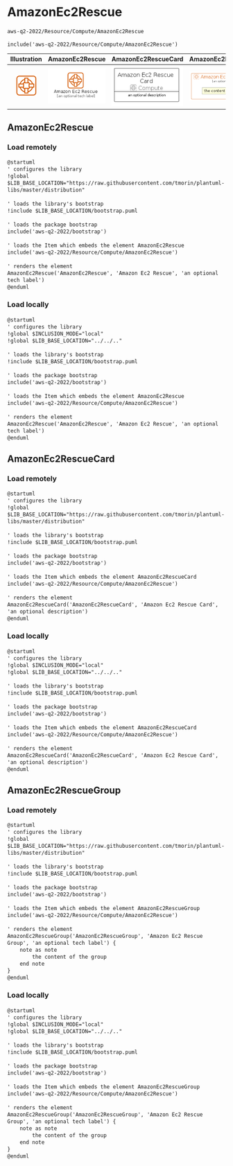 # AmazonEc2Rescue


```text
aws-q2-2022/Resource/Compute/AmazonEc2Rescue
```

```text
include('aws-q2-2022/Resource/Compute/AmazonEc2Rescue')
```



| Illustration | AmazonEc2Rescue | AmazonEc2RescueCard | AmazonEc2RescueGroup |
| :---: | :---: | :---: | :---: |
| ![illustration for Illustration](../../../aws-q2-2022/Resource/Compute/AmazonEc2Rescue.png) | ![illustration for AmazonEc2Rescue](../../../aws-q2-2022/Resource/Compute/AmazonEc2Rescue.Local.png) | ![illustration for AmazonEc2RescueCard](../../../aws-q2-2022/Resource/Compute/AmazonEc2RescueCard.Local.png) | ![illustration for AmazonEc2RescueGroup](../../../aws-q2-2022/Resource/Compute/AmazonEc2RescueGroup.Local.png) |




## AmazonEc2Rescue

### Load remotely
```plantuml
@startuml
' configures the library
!global $LIB_BASE_LOCATION="https://raw.githubusercontent.com/tmorin/plantuml-libs/master/distribution"

' loads the library's bootstrap
!include $LIB_BASE_LOCATION/bootstrap.puml

' loads the package bootstrap
include('aws-q2-2022/bootstrap')

' loads the Item which embeds the element AmazonEc2Rescue
include('aws-q2-2022/Resource/Compute/AmazonEc2Rescue')

' renders the element
AmazonEc2Rescue('AmazonEc2Rescue', 'Amazon Ec2 Rescue', 'an optional tech label')
@enduml
```

### Load locally
```plantuml
@startuml
' configures the library
!global $INCLUSION_MODE="local"
!global $LIB_BASE_LOCATION="../../.."

' loads the library's bootstrap
!include $LIB_BASE_LOCATION/bootstrap.puml

' loads the package bootstrap
include('aws-q2-2022/bootstrap')

' loads the Item which embeds the element AmazonEc2Rescue
include('aws-q2-2022/Resource/Compute/AmazonEc2Rescue')

' renders the element
AmazonEc2Rescue('AmazonEc2Rescue', 'Amazon Ec2 Rescue', 'an optional tech label')
@enduml
```

## AmazonEc2RescueCard

### Load remotely
```plantuml
@startuml
' configures the library
!global $LIB_BASE_LOCATION="https://raw.githubusercontent.com/tmorin/plantuml-libs/master/distribution"

' loads the library's bootstrap
!include $LIB_BASE_LOCATION/bootstrap.puml

' loads the package bootstrap
include('aws-q2-2022/bootstrap')

' loads the Item which embeds the element AmazonEc2RescueCard
include('aws-q2-2022/Resource/Compute/AmazonEc2Rescue')

' renders the element
AmazonEc2RescueCard('AmazonEc2RescueCard', 'Amazon Ec2 Rescue Card', 'an optional description')
@enduml
```

### Load locally
```plantuml
@startuml
' configures the library
!global $INCLUSION_MODE="local"
!global $LIB_BASE_LOCATION="../../.."

' loads the library's bootstrap
!include $LIB_BASE_LOCATION/bootstrap.puml

' loads the package bootstrap
include('aws-q2-2022/bootstrap')

' loads the Item which embeds the element AmazonEc2RescueCard
include('aws-q2-2022/Resource/Compute/AmazonEc2Rescue')

' renders the element
AmazonEc2RescueCard('AmazonEc2RescueCard', 'Amazon Ec2 Rescue Card', 'an optional description')
@enduml
```

## AmazonEc2RescueGroup

### Load remotely
```plantuml
@startuml
' configures the library
!global $LIB_BASE_LOCATION="https://raw.githubusercontent.com/tmorin/plantuml-libs/master/distribution"

' loads the library's bootstrap
!include $LIB_BASE_LOCATION/bootstrap.puml

' loads the package bootstrap
include('aws-q2-2022/bootstrap')

' loads the Item which embeds the element AmazonEc2RescueGroup
include('aws-q2-2022/Resource/Compute/AmazonEc2Rescue')

' renders the element
AmazonEc2RescueGroup('AmazonEc2RescueGroup', 'Amazon Ec2 Rescue Group', 'an optional tech label') {
    note as note
        the content of the group
    end note
}
@enduml
```

### Load locally
```plantuml
@startuml
' configures the library
!global $INCLUSION_MODE="local"
!global $LIB_BASE_LOCATION="../../.."

' loads the library's bootstrap
!include $LIB_BASE_LOCATION/bootstrap.puml

' loads the package bootstrap
include('aws-q2-2022/bootstrap')

' loads the Item which embeds the element AmazonEc2RescueGroup
include('aws-q2-2022/Resource/Compute/AmazonEc2Rescue')

' renders the element
AmazonEc2RescueGroup('AmazonEc2RescueGroup', 'Amazon Ec2 Rescue Group', 'an optional tech label') {
    note as note
        the content of the group
    end note
}
@enduml
```

